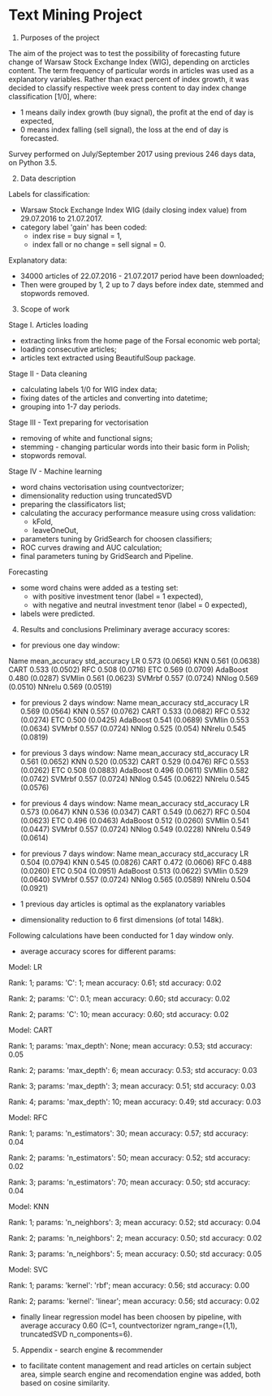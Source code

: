 # Text Mining Project

1. Purposes of the project

The aim of the project was to test the possibility of forecasting future change of Warsaw Stock Exchange Index (WIG), depending on arcticles content. The term frequency of particular words in articles was used as a explanatory variables.
Rather than exact percent of index growth, it was decided to classify respective week press content to day index change classification [1/0], where:
- 1 means daily index growth (buy signal), the profit at the end of day is expected,
- 0 means index falling (sell signal), the loss at the end of day is forecasted.

Survey performed on July/September 2017 using previous 246 days data, on Python 3.5.

2. Data description

Labels for classification:
- Warsaw Stock Exchange Index WIG (daily closing index value) from 29.07.2016 to 21.07.2017. 
- category label 'gain' has been coded:
	- index rise = buy signal = 1,
	- index fall or no change = sell signal = 0.

Explanatory data:
- 34000 articles of 22.07.2016 - 21.07.2017 period have been downloaded;
- Then were grouped by 1, 2 up to 7 days before index date, stemmed and stopwords removed. 

3. Scope of work

Stage I. Articles loading 
- extracting links from the home page of the Forsal economic web portal;
- loading consecutive articles;
- articles text extracted using BeautifulSoup package.

Stage II - Data cleaning
- calculating labels 1/0 for WIG index data;
- fixing dates of the articles and converting into datetime;
- grouping into 1-7 day periods.

Stage III - Text preparing for vectorisation
- removing of white and functional signs;
- stemming - changing particular words into their basic form in Polish;
- stopwords removal.

Stage IV - Machine learning
- word chains vectorisation using countvectorizer;
- dimensionality reduction using truncatedSVD
- preparing the classificators list;
- calculating the accuracy performance measure using cross validation:
	- kFold,
	- leaveOneOut,
- parameters tuning by GridSearch for choosen classifiers;
- ROC curves drawing and AUC calculation;
- final parameters tuning by GridSearch and Pipeline.

Forecasting
- some word chains were added as a testing set:
	- with positive investment tenor (label = 1 expected),
	- with negative and neutral investment tenor (label = 0 expected),
- labels were predicted.

4. Results and conclusions
Preliminary average accuracy scores:
- for previous one day window:

Name  mean_accuracy  std_accuracy
LR       0.573  	(0.0656)
KNN      0.561  	(0.0638)
CART     0.533  	(0.0502)
RFC      0.508  	(0.0716)
ETC      0.569  	(0.0709)
AdaBoost 0.480 		(0.0287)
SVMlin   0.561  	(0.0623)
SVMrbf   0.557  	(0.0724)
NNlog    0.569  	(0.0510)
NNrelu   0.569  	(0.0519)

- for previous 2 days window:
Name  mean_accuracy  std_accuracy
LR       0.569  	(0.0564)
KNN      0.557  	(0.0762)
CART     0.533  	(0.0682)
RFC      0.532  	(0.0274)
ETC      0.500  	(0.0425)
AdaBoost 0.541  	(0.0689)
SVMlin   0.553  	(0.0634)
SVMrbf   0.557  	(0.0724)
NNlog    0.525  	(0.054)
NNrelu   0.545  	(0.0819)

- for previous 3 days window:
Name  mean_accuracy  std_accuracy
LR       0.561  	(0.0652)
KNN      0.520 	 	(0.0532)
CART     0.529  	(0.0476)
RFC      0.553  	(0.0262)
ETC      0.508  	(0.0883)
AdaBoost 0.496  	(0.0611)
SVMlin   0.582  	(0.0742)
SVMrbf   0.557  	(0.0724)
NNlog    0.545  	(0.0622)
NNrelu   0.545  	(0.0576)

- for previous 4 days window:
Name  mean_accuracy  std_accuracy
LR       0.573  	(0.0647)
KNN      0.536  	(0.0347)
CART     0.549  	(0.0627)
RFC      0.504  	(0.0623)
ETC      0.496  	(0.0463)
AdaBoost 0.512  	(0.0260)
SVMlin   0.541  	(0.0447)
SVMrbf   0.557  	(0.0724)
NNlog    0.549  	(0.0228)
NNrelu   0.549  	(0.0614)

- for previous 7 days window:
Name  mean_accuracy  std_accuracy
LR       0.504  	(0.0794)
KNN      0.545  	(0.0826)
CART     0.472  	(0.0606)
RFC      0.488  	(0.0260)
ETC      0.504  	(0.0951)
AdaBoost 0.513  	(0.0622)
SVMlin   0.529  	(0.0640)
SVMrbf   0.557  	(0.0724)
NNlog    0.565  	(0.0589)
NNrelu   0.504  	(0.0921)

- 1 previous day articles is optimal as the explanatory variables
- dimensionality reduction to 6 first dimensions (of total 148k).

Following calculations have been conducted for 1 day window only.

- average accuracy scores for different params:

Model:  LR

Rank: 1; params: 'C': 1; mean accuracy: 0.61; std accuracy: 0.02

Rank: 2; params: 'C': 0.1; mean accuracy: 0.60; std accuracy: 0.02

Rank: 2; params: 'C': 10; mean accuracy: 0.60; std accuracy: 0.02

Model:  CART

Rank: 1; params: 'max_depth': None; mean accuracy: 0.53; std accuracy: 0.05

Rank: 2; params: 'max_depth': 6; mean accuracy: 0.53; std accuracy: 0.03

Rank: 3; params: 'max_depth': 3; mean accuracy: 0.51; std accuracy: 0.03

Rank: 4; params: 'max_depth': 10; mean accuracy: 0.49; std accuracy: 0.03

Model:  RFC

Rank: 1; params: 'n_estimators': 30; mean accuracy: 0.57; std accuracy: 0.04

Rank: 2; params: 'n_estimators': 50; mean accuracy: 0.52; std accuracy: 0.02

Rank: 3; params: 'n_estimators': 70; mean accuracy: 0.50; std accuracy: 0.04

Model:  KNN

Rank: 1; params: 'n_neighbors': 3; mean accuracy: 0.52; std accuracy: 0.04

Rank: 2; params: 'n_neighbors': 2; mean accuracy: 0.50; std accuracy: 0.02

Rank: 3; params: 'n_neighbors': 5; mean accuracy: 0.50; std accuracy: 0.05

Model:  SVC

Rank: 1; params: 'kernel': 'rbf'; mean accuracy: 0.56; std accuracy: 0.00

Rank: 2; params: 'kernel': 'linear'; mean accuracy: 0.56; std accuracy: 0.02

- finally linear regression model has been choosen by pipeline, with average accuracy 0.60 (C=1, countvectorizer ngram_range=(1,1), truncatedSVD n_components=6).

5. Appendix - search engine & recommender
- to facilitate content management and read articles on certain subject area, simple search engine and recomendation engine was added, both based on cosine similarity.
